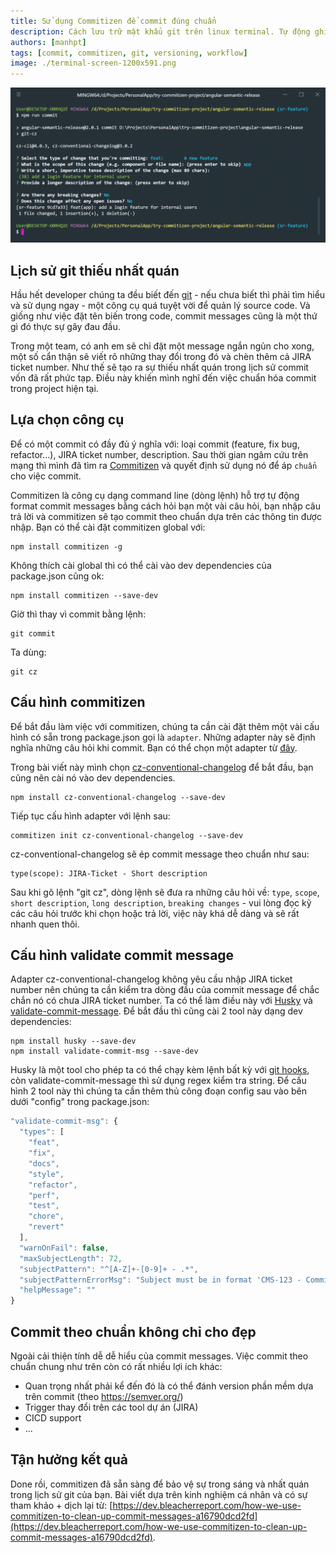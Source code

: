 ```yaml
---
title: Sử dụng Commitizen để commit đúng chuẩn
description: Cách lưu trữ mật khẩu git trên linux terminal. Tự động ghi nhớ mật khẩu git trên Ubuntu và linux. Git Credential Storage. Store và Cache.
authors: [manhpt]
tags: [commit, commitizen, git, versioning, workflow]
image: ./terminal-screen-1200x591.png
---
```


![](./terminal-screen-1200x591.png)

## Lịch sử git thiếu nhất quán

Hầu hết developer chúng ta đều biết đến [git](https://git-scm.com/book/en/v2/Getting-Started-What-is-Git%3F) - nếu chưa biết thì phải tìm hiểu và sử dụng ngay - một công cụ quá tuyệt vời để quản lý source code. Và giống như việc đặt tên biến trong code, commit messages cũng là một thứ gì đó thực sự gây đau đầu.

Trong một team, có anh em sẽ chỉ đặt một message ngắn ngủn cho xong, một số cẩn thận sẽ viết rõ những thay đổi trong đó và chèn thêm cả JIRA ticket number. Như thế sẽ tạo ra sự thiếu nhất quán trong lịch sử commit vốn đã rất phức tạp. Điều này khiến mình nghĩ đến việc chuẩn hóa commit trong project hiện tại.

## Lựa chọn công cụ

Để có một commit có đầy đủ ý nghĩa với: loại commit (feature, fix bug, refactor...), JIRA ticket number, description. Sau thời gian ngâm cứu trên mạng thì mình đã tìm ra [Commitizen](http://commitizen.github.io/cz-cli/) và quyết định sử dụng nó để áp `chuẩn` cho việc commit.

Commitizen là công cụ dạng command line (dòng lệnh) hỗ trợ tự động format commit messages bằng cách hỏi bạn một vài câu hỏi, bạn nhập câu trả lời và commitizen sẽ tạo commit theo chuẩn dựa trên các thông tin được nhập. Bạn có thể cài đặt commitizen global với:

```shell
npm install commitizen -g
```

Không thích cài global thì có thể cài vào dev dependencies của package.json cũng ok:

```shell
npm install commitizen --save-dev
```

Giờ thì thay vì commit bằng lệnh:

```shell
git commit
```

Ta dùng:

```shell
git cz
```

## Cấu hình commitizen

Để bắt đầu làm việc với commitizen, chúng ta cần cài đặt thêm một vài cấu hình có sẵn trong package.json gọi là `adapter`. Những adapter này sẽ định nghĩa những câu hỏi khi commit. Bạn có thể chọn một adapter từ [đây](https://github.com/commitizen/cz-cli#adapters).

Trong bài viết này mình chọn [cz-conventional-changelog](https://www.npmjs.com/package/cz-conventional-changelog) để bắt đầu, bạn cũng nên cài nó vào dev dependencies.

```shell
npm install cz-conventional-changelog --save-dev
```

Tiếp tục cấu hình adapter với lệnh sau:

```shell
commitizen init cz-conventional-changelog --save-dev
```

cz-conventional-changelog sẽ ép commit message theo chuẩn như sau:

```
type(scope): JIRA-Ticket - Short description
```

Sau khi gõ lệnh "git cz", dòng lệnh sẽ đưa ra những câu hỏi về: `type`, `scope`, `short description`, `long description`, `breaking changes` - vui lòng đọc kỹ các câu hỏi trước khi chọn hoặc trả lời, việc này khá dễ dàng và sẽ rất nhanh quen thôi.

## Cấu hình validate commit message

Adapter cz-conventional-changelog không yêu cầu nhập JIRA ticket number nên chúng ta cần kiểm tra dòng đầu của commit message để chắc chắn nó có chưa JIRA ticket number. Ta có thể làm điều này với [Husky](https://github.com/typicode/husky) và [validate-commit-message](https://github.com/Frikki/validate-commit-message). Để bắt đầu thì cũng cài 2 tool này dạng dev dependencies:

```shell
npm install husky --save-dev
npm install validate-commit-msg --save-dev
```

Husky là một tool cho phép ta có thể chạy kèm lệnh bất kỳ với [git hooks](https://git-scm.com/docs/githooks), còn validate-commit-message thì sử dụng regex kiểm tra string. Để cấu hình 2 tool này thì chúng ta cần thêm thủ công đoạn config sau vào bên dưới "config" trong package.json:

```js
"validate-commit-msg": {
  "types": [
    "feat",
    "fix",
    "docs",
    "style",
    "refactor",
    "perf",
    "test",
    "chore",
    "revert"
  ],
  "warnOnFail": false,
  "maxSubjectLength": 72,
  "subjectPattern": "^[A-Z]+-[0-9]+ - .*",
  "subjectPatternErrorMsg": "Subject must be in format 'CMS-123 - Commit message'",
  "helpMessage": ""
}
```

## Commit theo chuẩn không chỉ cho đẹp

Ngoài cải thiện tính dễ dễ hiểu của commit messages. Việc commit theo chuẩn chung như trên còn có rất nhiều lợi ích khác:

- Quan trọng nhất phải kể đến đó là có thể đánh version phần mềm dựa trên commit (theo https://semver.org/)
- Trigger thay đổi trên các tool dự án (JIRA)
- CICD support
- ...

## Tận hưởng kết quả

Done rồi, commitizen đã sẵn sàng để bảo vệ sự trong sáng và nhất quán trong lịch sử git của bạn. Bài viết dựa trên kinh nghiệm cá nhân và có sự tham khảo + dịch lại từ: [https://dev.bleacherreport.com/how-we-use-commitizen-to-clean-up-commit-messages-a16790dcd2fd](https://dev.bleacherreport.com/how-we-use-commitizen-to-clean-up-commit-messages-a16790dcd2fd).
